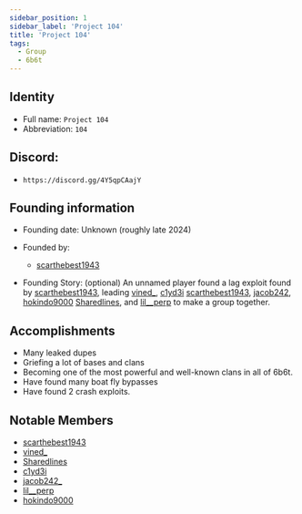 ```yaml
---
sidebar_position: 1
sidebar_label: 'Project 104'
title: 'Project 104'
tags:
  - Group
  - 6b6t
---
```



## Identity
* Full name: `Project 104` 
* Abbreviation: `104`

## Discord:
* `https://discord.gg/4Y5qpCAajY`

## Founding information
* Founding date: Unknown (roughly late 2024)
* Founded by: 
  * [scarthebest1943](/docs/Players/scar.md)

* Founding Story: (optional)
An unnamed player found a lag exploit found by [scarthebest1943](/docs/Players/scar.md), leading [vined_](/docs/Players/vined_.md), [c1yd3i](/docs/Players/clyde.md) [scarthebest1943](/docs/Players/scar.md),  [jacob242](/docs/Players/jacob242.md), [hokindo9000](/docs/Players/hokindo9000.md) [Sharedlines](/docs/Players/sharedlines.md), and [lil__perp](/docs/Players/lilperp.md) to make a group together.

## Accomplishments
- Many leaked dupes
- Griefing a lot of bases and clans
- Becoming one of the most powerful and well-known clans in all of 6b6t.
- Have found many boat fly bypasses
- Have found 2 crash exploits.

## Notable Members
- [scarthebest1943](../Players/scar.md) 
- [vined_](../Players/vined_.md) 
- [Sharedlines](../Players/sharedlines.md) 
- [c1yd3i](../Players/clyde.md)
- [jacob242_](/docs/Players/jacob242.md)
- [lil__perp](/docs/Players/lilperp.md)
- [hokindo9000](/docs/Players/hokindo9000.md)

